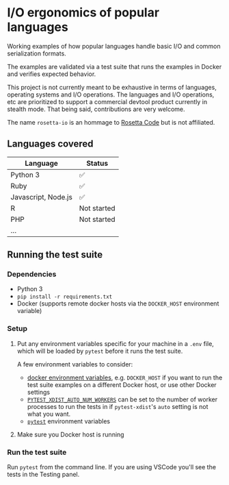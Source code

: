 # I/O ergonomics of popular languages

Working examples of how popular languages handle basic I/O and common serialization formats.

The examples are validated via a test suite that runs the examples in Docker and verifies expected behavior.

This project is not currently meant to be exhaustive in terms of languages, operating systems and I/O operations. The languages and I/O operations, etc are prioritized to support a commercial devtool product currently in stealth mode. That being said, contributions are very welcome.

The name `rosetta-io` is an hommage to [Rosetta Code](https://rosettacode.org/wiki/Rosetta_Code) but is not affiliated.

## Languages covered

| Language            | Status      |
| ------------------- | ----------- |
| Python 3            | ✅          |
| Ruby                | ✅          |
| Javascript, Node.js | ✅          |
| R                   | Not started |
| PHP                 | Not started |
| …                   |             |

## Running the test suite

### Dependencies

- Python 3
- `pip install -r requirements.txt`
- Docker (supports remote docker hosts via the `DOCKER_HOST` environment variable)

### Setup

1. Put any environment variables specific for your machine in a `.env` file, which will be loaded by `pytest` before it runs the test suite.

    A few environment variables to consider:
    - [docker environment variables][env-vars-docker], e.g. `DOCKER_HOST` if you want to run the test suite examples on a different Docker host, or use other Docker settings
    - [`PYTEST_XDIST_AUTO_NUM_WORKERS`][env-vars-pytest-xdist] can be set to the number of worker processes to run the tests in if `pytest-xdist`'s `auto` setting is not what you want.
    - [`pytest`][env-vars-pytest] environment variables

2. Make sure you Docker host is running

### Run the test suite

Run `pytest` from the command line. If you are using VSCode you'll see the tests in the Testing panel.


[env-vars-docker]: https://docs.docker.com/engine/reference/commandline/cli/#environment-variables
[env-vars-pytest-xdist]: https://pytest-xdist.readthedocs.io/en/stable/distribution.html
[env-vars-pytest]: https://docs.pytest.org/en/7.4.x/reference/reference.html#environment-variables
